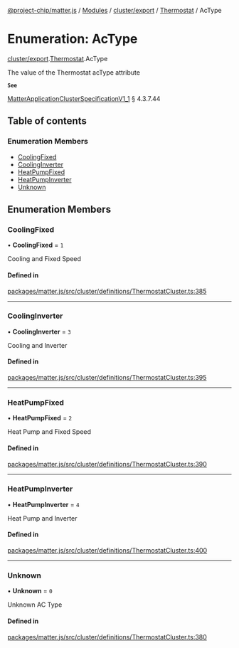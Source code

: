 [@project-chip/matter.js](../README.md) / [Modules](../modules.md) / [cluster/export](../modules/cluster_export.md) / [Thermostat](../modules/cluster_export.Thermostat.md) / AcType

# Enumeration: AcType

[cluster/export](../modules/cluster_export.md).[Thermostat](../modules/cluster_export.Thermostat.md).AcType

The value of the Thermostat acType attribute

**`See`**

[MatterApplicationClusterSpecificationV1_1](../interfaces/spec_export.MatterApplicationClusterSpecificationV1_1.md) § 4.3.7.44

## Table of contents

### Enumeration Members

- [CoolingFixed](cluster_export.Thermostat.AcType.md#coolingfixed)
- [CoolingInverter](cluster_export.Thermostat.AcType.md#coolinginverter)
- [HeatPumpFixed](cluster_export.Thermostat.AcType.md#heatpumpfixed)
- [HeatPumpInverter](cluster_export.Thermostat.AcType.md#heatpumpinverter)
- [Unknown](cluster_export.Thermostat.AcType.md#unknown)

## Enumeration Members

### CoolingFixed

• **CoolingFixed** = ``1``

Cooling and Fixed Speed

#### Defined in

[packages/matter.js/src/cluster/definitions/ThermostatCluster.ts:385](https://github.com/project-chip/matter.js/blob/3adaded6/packages/matter.js/src/cluster/definitions/ThermostatCluster.ts#L385)

___

### CoolingInverter

• **CoolingInverter** = ``3``

Cooling and Inverter

#### Defined in

[packages/matter.js/src/cluster/definitions/ThermostatCluster.ts:395](https://github.com/project-chip/matter.js/blob/3adaded6/packages/matter.js/src/cluster/definitions/ThermostatCluster.ts#L395)

___

### HeatPumpFixed

• **HeatPumpFixed** = ``2``

Heat Pump and Fixed Speed

#### Defined in

[packages/matter.js/src/cluster/definitions/ThermostatCluster.ts:390](https://github.com/project-chip/matter.js/blob/3adaded6/packages/matter.js/src/cluster/definitions/ThermostatCluster.ts#L390)

___

### HeatPumpInverter

• **HeatPumpInverter** = ``4``

Heat Pump and Inverter

#### Defined in

[packages/matter.js/src/cluster/definitions/ThermostatCluster.ts:400](https://github.com/project-chip/matter.js/blob/3adaded6/packages/matter.js/src/cluster/definitions/ThermostatCluster.ts#L400)

___

### Unknown

• **Unknown** = ``0``

Unknown AC Type

#### Defined in

[packages/matter.js/src/cluster/definitions/ThermostatCluster.ts:380](https://github.com/project-chip/matter.js/blob/3adaded6/packages/matter.js/src/cluster/definitions/ThermostatCluster.ts#L380)
